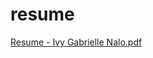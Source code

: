 # resume
[Resume - Ivy Gabrielle Nalo.pdf](https://github.com/inalo1/resume/files/5549405/Resume.-.Ivy.Gabrielle.Nalo.pdf)
